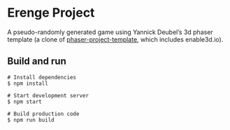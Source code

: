 # Erenge Project

A pseudo-randomly generated game using Yannick Deubel’s 3d phaser template (a clone of [phaser-project-template](https://github.com/yandeu/phaser-project-template), which includes enable3d.io).

## Build and run

```console
# Install dependencies
$ npm install

# Start development server
$ npm start

# Build production code
$ npm run build
```
